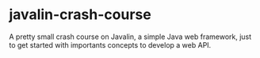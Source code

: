 # javalin-crash-course
A pretty small crash course on Javalin, a simple Java web framework, just to get started with importants concepts to develop a web API.
